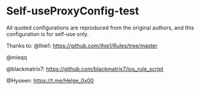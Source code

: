 # Self-useProxyConfig-test
All quoted configurations are reproduced from the original authors, and this configuration is for self-use only.

Thanks to:
@lhie1: https://github.com/lhie1/Rules/tree/master 

@mieqq 

@blackmatrix7: https://github.com/blackmatrix7/ios_rule_script 

@Hyseen: https://t.me/Helge_0x00 

